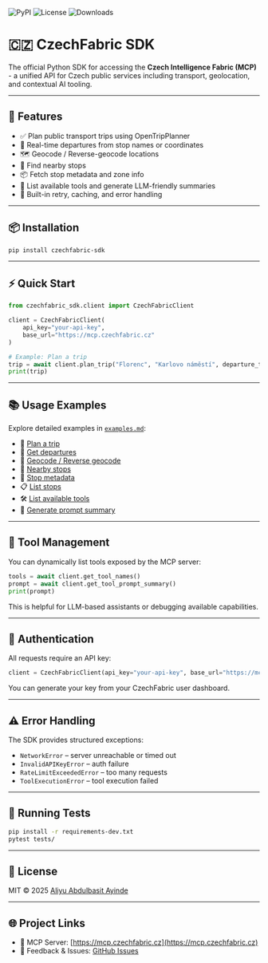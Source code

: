 ![PyPI](https://img.shields.io/pypi/v/czechfabric_sdk)
![License](https://img.shields.io/github/license/CzechFabric/czechfabric_sdk)
![Downloads](https://img.shields.io/pypi/dm/czechfabric_sdk)

# 🇨🇿 CzechFabric SDK

The official Python SDK for accessing the **Czech Intelligence Fabric (MCP)** - a unified API for Czech public services including transport, geolocation, and contextual AI tooling.

---

## 🚀 Features

- ✅ Plan public transport trips using OpenTripPlanner
- 🚏 Real-time departures from stop names or coordinates
- 🗺️ Geocode / Reverse-geocode locations
- 📍 Find nearby stops
- 📦 Fetch stop metadata and zone info
- 🧠 List available tools and generate LLM-friendly summaries
- 🔁 Built-in retry, caching, and error handling

---

## 📦 Installation

```bash
pip install czechfabric-sdk
````

---

## ⚡ Quick Start

```python
from czechfabric_sdk.client import CzechFabricClient

client = CzechFabricClient(
    api_key="your-api-key",
    base_url="https://mcp.czechfabric.cz"
)

# Example: Plan a trip
trip = await client.plan_trip("Florenc", "Karlovo náměstí", departure_time="in 15 minutes")
print(trip)
```

---

## 📚 Usage Examples

Explore detailed examples in [`examples.md`](./examples.md):

* 🚉 [Plan a trip](./examples.md#plan-a-trip)
* 📆 [Get departures](./examples.md#get-departures)
* 🧭 [Geocode / Reverse geocode](./examples.md#geocode-location)
* 📍 [Nearby stops](./examples.md#find-all-stops-near-coordinates)
* 🧾 [Stop metadata](./examples.md#get-stop-metadata)
* 📋 [List stops](./examples.md#list-all-stops)
* 🛠️ [List available tools](./examples.md#list-available-tools)
* 🤖 [Generate prompt summary](./examples.md#pretty-tool-summary-prompt-llm-style)

---

## 🧰 Tool Management

You can dynamically list tools exposed by the MCP server:

```python
tools = await client.get_tool_names()
prompt = await client.get_tool_prompt_summary()
print(prompt)
```

This is helpful for LLM-based assistants or debugging available capabilities.

---

## 🔐 Authentication

All requests require an API key:

```python
client = CzechFabricClient(api_key="your-api-key", base_url="https://mcp.czechfabric.cz")
```

You can generate your key from your CzechFabric user dashboard.

---

## ⚠️ Error Handling

The SDK provides structured exceptions:

* `NetworkError` – server unreachable or timed out
* `InvalidAPIKeyError` – auth failure
* `RateLimitExceededError` – too many requests
* `ToolExecutionError` – tool execution failed

---

## 🧪 Running Tests

```bash
pip install -r requirements-dev.txt
pytest tests/
```

---

## 📎 License

MIT © 2025 [Aliyu Abdulbasit Ayinde](mailto:ayindealiyu1@gmail.com)

---

## 🌐 Project Links

* 🧠 MCP Server: [https://mcp.czechfabric.cz](https://mcp.czechfabric.cz)
* 💬 Feedback & Issues: [GitHub Issues](https://github.com/czechfabric/czechfabric-sdk/issues)
